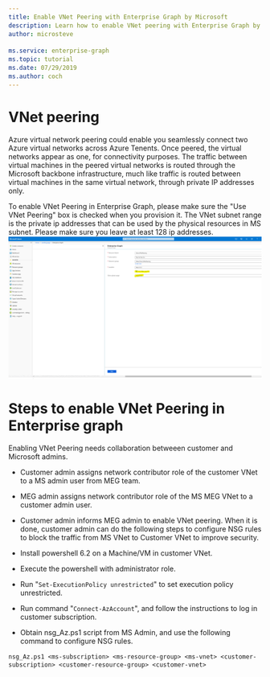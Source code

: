 ```yaml
---
title: Enable VNet Peering with Enterprise Graph by Microsoft
description: Learn how to enable VNet peering with Enterprise Graph by Microsoft
author: microsteve

ms.service: enterprise-graph
ms.topic: tutorial
ms.date: 07/29/2019
ms.author: coch
---
```


# VNet peering

Azure virtual network peering could enable you seamlessly connect two Azure virtual networks across Azure Tenents. Once peered, the virtual networks appear as one, for connectivity purposes. The traffic between virtual machines in the peered virtual networks is routed through the Microsoft backbone infrastructure, much like traffic is routed between virtual machines in the same virtual network, through private IP addresses only.

To enable VNet Peering in Enterprise Graph, please make sure the "Use VNet Peering" box is checked when you provision it. The VNet subnet range is the private ip addresses that can be used by the physical resources in MS subnet. Please make sure you leave at least 128 ip addresses.
![Source schema view](media/vnetpeering/vnetpeering.PNG)

# Steps to enable VNet Peering in Enterprise graph

Enabling VNet Peering needs collaboration betweeen customer and Microsoft admins.

* Customer admin assigns network contributor role of the customer VNet to a MS admin user from MEG team.
* MEG admin assigns network contributor role of the MS MEG VNet to a customer admin user.
* Customer admin informs MEG admin to enable VNet peering. When it is done, customer admin can do the following steps to configure NSG rules to block the traffic from MS VNet to Customer VNet to improve security.

* Install powershell 6.2 on a Machine/VM in customer VNet.
* Execute the powershell with administrator role.
* Run "``Set-ExecutionPolicy unrestricted``" to set execution policy unrestricted.
* Run command "``Connect-AzAccount``", and follow the instructions to log in customer subscription.
* Obtain nsg_Az.ps1 script from MS Admin, and use the following command to configure NSG rules.

```
nsg_Az.ps1 <ms-subscription> <ms-resource-group> <ms-vnet> <customer-subscription> <customer-resource-group> <customer-vnet>
```